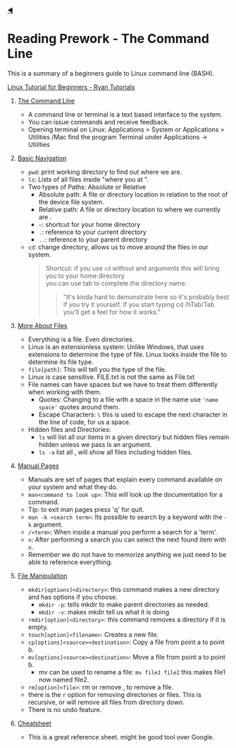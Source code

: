 [:arrow_backward:](../README.md)
# Reading Prework - The Command Line  
This is a summary of a beginners guide to Linux command line (BASH). 

[Linux Tutorial for Beginners - Ryan Tutorials](https://ryanstutorials.net/linuxtutorial/)  

1. [The Command Line](https://ryanstutorials.net/linuxtutorial/commandline.php)  
    - A command line or terminal is a text based interface to the system.  
    - You can issue commands and receive feedback.  
    - Opening terminal on Linux: Applications > System or Applications > Utilities /Mac find the program Terminal under Applications -> Utilities

2. [Basic Navigation](https://ryanstutorials.net/linuxtutorial/navigation.php)  
    - `pwd`: print working directory to find out where we are.  
    - `ls`: Lists of all files inside "where you at ".  
    - Two types of Paths: Absolute or Relative
        - Absolute path: A file or directory location in relation to the root of the device file system.  
        - Relative path: A file or directory location to where we currently are .
        - `~`: shortcut for your home directory  
        - `.`: reference to your current directory  
        - `..`: reference to your parent directory  
    - `cd`: change directory, allows us to move around the files in our system.
        > Shortcut: if you use `cd` without and arguments this will bring you to your home directory  
        >you can use tab to complete the directory name. 
        >> "It's kinda hard to demonstrate here so it's probably best if you try it yourself. If you start typing cd /hTab/<beginning of your username>Tab you'll get a feel for how it works."

3. [More About Files](https://ryanstutorials.net/linuxtutorial/aboutfiles.php)  
    - Everything is a file. Even directories.  
    - Linux is an extensionless system: Unlike Windows, that uses extensions to determine the type of file. Linux looks inside the file to determine its file type.  
    - `file[path]`: This will tell you the type of the file.
    - Linux is case sensitive. FILE.txt is not the same as File.txt  
    - File names can have spaces but we have to treat them differently when working with them.  
        - Quotes: Changing to a file with a space in the name use `'name space'` quotes around them.  
        - Escape Characters: `\` this is used to escape the next character in the line of code, for us a space.  
    - Hidden files and Directories:
        - `ls` will list all our items in a given directory but hidden files remain hidden unless we pass ls an argument. 
        - `ls -a` list all , will show all files including hidden files.  

4. [Manual Pages](https://ryanstutorials.net/linuxtutorial/manual.php)  
    - Manuals are set of pages that explain every command available on your system and what they do.  
    - `man<command to look up>`: This will look up the documentation for a command.
    - Tip: to exit man pages press 'q' for quit.  
    - `man -k <search term>`: Its possible to search by a keyword with the `-k` argument.  
    - `/<term>`: When inside a manual you perform a search for a 'term'.  
    - `n`: After performing a search you can select the next found item with `n`.  
    - Remember we do not have to memorize anything we just need to be able to reference everything.  

5. [File Manipulation](https://ryanstutorials.net/linuxtutorial/filemanipulation.php)  
    - `mkdir[options]<directory>`: this command makes a new directory and has options if you choose.  
        - `mkdir -p`: tells mkdir to make parent directories as needed.  
        - `mkdir -v`: makes mkdir tell us what it is doing  
    - `rmdir[option]<directory>`: this command removes a directory if it is empty.  
    - `touch[option]<filename>`: Creates a new file. 
    - `cp[options]<source><destination>`: Copy a file from point a to point b.  
    - `mv[options]<source><destination>`: Move a file from point a to point b.  
        - mv can be used to rename a file: `mv file1 file2` this makes file1 now named file2.  
    - `rm[option]<file>`: rm or remove , to remove a file.  
    - there is the `r` option for removing directories or files. This is recursive, or will remove all files from directory down.  
    -  There is no undo feature.  

6. [Cheatsheet](https://ryanstutorials.net/linuxtutorial/cheatsheet.php)  
    - This is a great reference sheet.  might be good tool over Google.  
